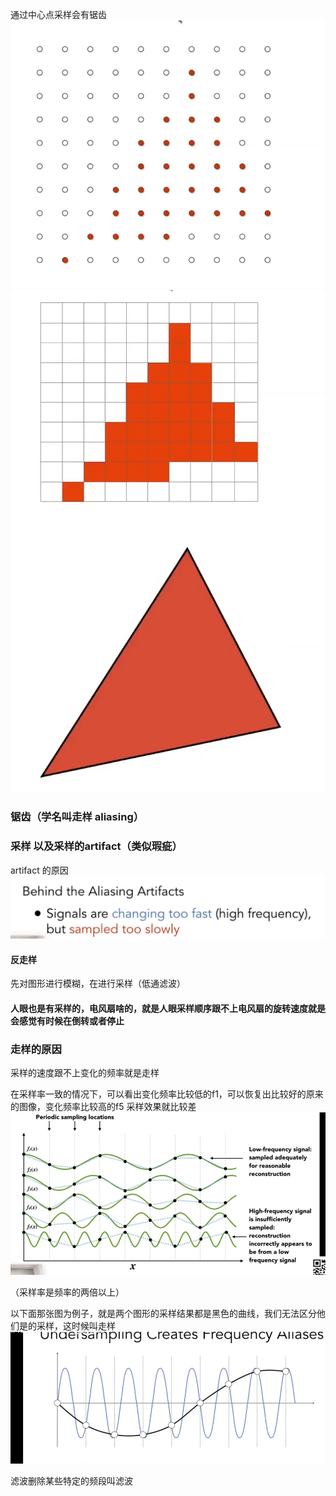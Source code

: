 

通过中心点采样会有锯齿
![alt text](image.png)
![alt text](image-1.png)
![alt text](image-2.png)

### 锯齿（学名叫走样 aliasing）



### 采样 以及采样的artifact（类似瑕疵）

artifact 的原因
![alt text](image-3.png)

#### 反走样
先对图形进行模糊，在进行采样（低通滤波）


#### 人眼也是有采样的，电风扇啥的，就是人眼采样顺序跟不上电风扇的旋转速度就是会感觉有时候在倒转或者停止



### 走样的原因
采样的速度跟不上变化的频率就是走样



在采样率一致的情况下，可以看出变化频率比较低的f1，可以恢复出比较好的原来的图像，变化频率比较高的f5 采样效果就比较差
![alt text](image-4.png)

（采样率是频率的两倍以上）


以下面那张图为例子，就是两个图形的采样结果都是黑色的曲线，我们无法区分他们是的采样，这时候叫走样
![alt text](image-5.png)

滤波删除某些特定的频段叫滤波